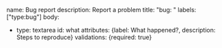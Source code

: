 name: Bug report
description: Report a problem
title: "bug: "
labels: ["type:bug"]
body:

- type: textarea
  id: what
  attributes: {label: What happened?, description: Steps to reproduce}
  validations: {required: true}
